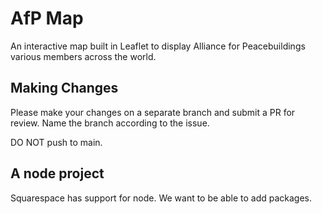 # AfP Map
An interactive map built in Leaflet to display Alliance for Peacebuildings various members across the world.

## Making Changes
Please make your changes on a separate branch and submit a PR for review.  Name the branch according to the issue.

DO NOT push to main.

## A node project
Squarespace has support for node. We want to be able to add packages.
